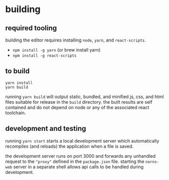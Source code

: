 # building

## required tooling

building the editor requires installing `node`, `yarn`, and `react-scripts`.

- `npm install -g yarn` (or brew install yarn)
- `npm install -g react-scripts`

## to build

```
yarn install
yarn build
```
running `yarn build` will output static, bundled, and minified js, css, and html files suitable for release in the `build` directory. the built results are self contained and do not depend on node or any of the associated react toolchain.

## development and testing

running `yarn start` starts a local development server which automatically recompiles (and reloads) the application when a file is saved.

the development server runs on port 3000 and forwards any unhandled request to the `"proxy"` defined in the `package.json` file. starting the `norns-web` server in a separate shell allows api calls to be handled during development.

